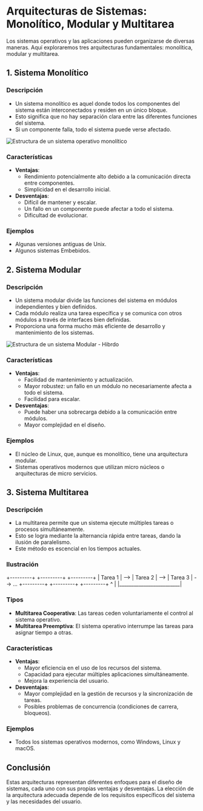 # Arquitecturas de Sistemas: Monolítico, Modular y Multitarea

Los sistemas operativos y las aplicaciones pueden organizarse de diversas maneras. Aquí exploraremos tres arquitecturas fundamentales: monolítica, modular y multitarea.

## 1. Sistema Monolítico

### Descripción

* Un sistema monolítico es aquel donde todos los componentes del sistema están interconectados y residen en un único bloque.
* Esto significa que no hay separación clara entre las diferentes funciones del sistema.
* Si un componente falla, todo el sistema puede verse afectado.

![Estructura de un sistema operativo monolítico](https://somebooks.es/wp-content/uploads/2022/SOM/estructura%20monolitica.png)
### Características

* **Ventajas**:
    * Rendimiento potencialmente alto debido a la comunicación directa entre componentes.
    * Simplicidad en el desarrollo inicial.
* **Desventajas**:
    * Difícil de mantener y escalar.
    * Un fallo en un componente puede afectar a todo el sistema.
    * Dificultad de evolucionar.

### Ejemplos

* Algunas versiones antiguas de Unix.
* Algunos sistemas Embebidos.

## 2. Sistema Modular

### Descripción

* Un sistema modular divide las funciones del sistema en módulos independientes y bien definidos.
* Cada módulo realiza una tarea específica y se comunica con otros módulos a través de interfaces bien definidas.
* Proporciona una forma mucho más eficiente de desarrollo y mantenimiento de los sistemas.

![Estructura de un sistema Modular - Hibrdo](http://somebooks.es/wp-content/uploads/2022/SOM/estructura%20nucleo%20hibrido.png)

### Características

* **Ventajas**:
    * Facilidad de mantenimiento y actualización.
    * Mayor robustez: un fallo en un módulo no necesariamente afecta a todo el sistema.
    * Facilidad para escalar.
* **Desventajas**:
    * Puede haber una sobrecarga debido a la comunicación entre módulos.
    * Mayor complejidad en el diseño.

### Ejemplos

* El núcleo de Linux, que, aunque es monolítico, tiene una arquitectura modular.
* Sistemas operativos modernos que utilizan micro núcleos o arquitecturas de micro servicios.

## 3. Sistema Multitarea

### Descripción

* La multitarea permite que un sistema ejecute múltiples tareas o procesos simultáneamente.
* Esto se logra mediante la alternancia rápida entre tareas, dando la ilusión de paralelismo.
* Este método es escencial en los tiempos actuales.

### Ilustración

+---------+     +---------+     +---------+
| Tarea 1 | --> | Tarea 2 | --> | Tarea 3 | --> ...
+---------+     +---------+     +---------+
^                         |
|_________________________|


### Tipos

* **Multitarea Cooperativa**: Las tareas ceden voluntariamente el control al sistema operativo.
* **Multitarea Preemptiva**: El sistema operativo interrumpe las tareas para asignar tiempo a otras.

### Características

* **Ventajas**:
    * Mayor eficiencia en el uso de los recursos del sistema.
    * Capacidad para ejecutar múltiples aplicaciones simultáneamente.
    * Mejora la experiencia del usuario.
* **Desventajas**:
    * Mayor complejidad en la gestión de recursos y la sincronización de tareas.
    * Posibles problemas de concurrencia (condiciones de carrera, bloqueos).

### Ejemplos

* Todos los sistemas operativos modernos, como Windows, Linux y macOS.

## Conclusión

Estas arquitecturas representan diferentes enfoques para el diseño de sistemas, cada uno con sus propias ventajas y desventajas. La elección de la arquitectura adecuada depende de los requisitos específicos del sistema y las necesidades del usuario.
